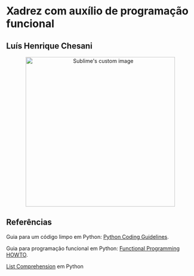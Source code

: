 # Xadrez com auxílio de programação funcional

## Luís Henrique Chesani

<p align="center">
  <img src="https://user-images.githubusercontent.com/92533013/176064619-da1ae0f6-3a72-46b6-9ba1-f24f983e61df.png" width='400' alt="Sublime's custom image"/>
</p>


## Referências

Guia para um código limpo em Python: [Python Coding Guidelines](https://web.archive.org/web/20111010053227/http://jaynes.colorado.edu/PythonGuidelines.html#module_formatting).

Guia para programação funcional em Python: [Functional Programming HOWTO](https://docs.python.org/3/howto/functional.html).

[List Comprehension](https://www.geeksforgeeks.org/python-list-comprehension/) em Python
